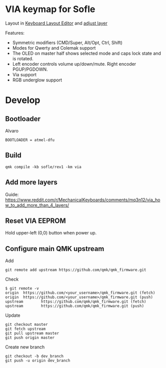 # VIA keymap for Sofle

Layout in [Keyboard Layout Editor](http://www.keyboard-layout-editor.com/#/gists/76efb423a46cbbea75465cb468eef7ff) and [adjust layer](http://www.keyboard-layout-editor.com/#/gists/4bcf66f922cfd54da20ba04905d56bd4)


Features:

- Symmetric modifiers (CMD/Super, Alt/Opt, Ctrl, Shift)
- Modes for Qwerty and Colemak support
- The OLED on master half shows selected mode and caps lock state and is rotated.
- Left encoder controls volume up/down/mute. Right encoder PGUP/PGDOWN.
- Via support
- RGB underglow support

# Develop

## Bootloader


Alvaro
```
BOOTLOADER = atmel-dfu
```

## Build

```
qmk compile -kb sofle/rev1 -km via
```

## Add more layers

Guide: https://www.reddit.com/r/MechanicalKeyboards/comments/mq3n12/via_how_to_add_more_than_4_layers/

## Reset VIA EEPROM

Hold upper-left (0,0) button when power up.

## Configure main QMK upstream

Add

```
git remote add upstream https://github.com/qmk/qmk_firmware.git
```

Check

```
$ git remote -v
origin  https://github.com/<your_username>/qmk_firmware.git (fetch)
origin  https://github.com/<your_username>/qmk_firmware.git (push)
upstream        https://github.com/qmk/qmk_firmware.git (fetch)
upstream        https://github.com/qmk/qmk_firmware.git (push)
```

Update

```
git checkout master
git fetch upstream
git pull upstream master
git push origin master
```

Create new branch

```
git checkout -b dev_branch
git push -u origin dev_branch
```


